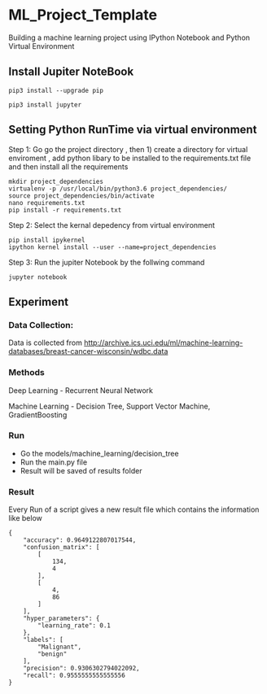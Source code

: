 # ML_Project_Template
Building a machine learning project using IPython Notebook and Python Virtual Environment 

## Install Jupiter NoteBook 
```
pip3 install --upgrade pip

pip3 install jupyter
```

## Setting Python  RunTime via virtual environment 

Step 1: Go go the project directory , then 1) create a directory for virtual enviroment , add python libary to be installed to the requirements.txt file and then install all the requirements 
```
mkdir project_dependencies
virtualenv -p /usr/local/bin/python3.6 project_dependencies/
source project_dependencies/bin/activate
nano requirements.txt
pip install -r requirements.txt
```
Step 2: Select the kernal depedency from virtual environment 

```
pip install ipykernel
ipython kernel install --user --name=project_dependencies

```
Step 3: Run the jupiter Notebook by the follwing command 

```
jupyter notebook

```

## Experiment

### Data Collection: 
 Data is collected from http://archive.ics.uci.edu/ml/machine-learning-databases/breast-cancer-wisconsin/wdbc.data

### Methods 
Deep Learning - Recurrent Neural Network 

Machine Learning - Decision Tree, Support Vector Machine, GradientBoosting


### Run 
- Go the models/machine_learning/decision_tree 
- Run the main.py file 
- Result will be saved of results folder
### Result 
Every Run of a script gives a new result file  which contains the information like below 

```
{
    "accuracy": 0.9649122807017544,
    "confusion_matrix": [
        [
            134,
            4
        ],
        [
            4,
            86
        ]
    ],
    "hyper_parameters": {
        "learning_rate": 0.1
    },
    "labels": [
        "Malignant",
        "benign"
    ],
    "precision": 0.9306302794022092,
    "recall": 0.9555555555555556
}
```






